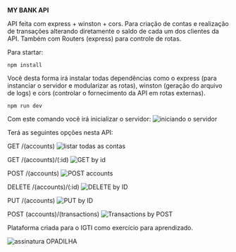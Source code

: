 **MY BANK API**

API feita com express + winston + cors. Para criação de contas e realização de transações alterando diretamente o saldo de cada um dos clientes da API. Também com Routers (express) para controle de rotas.

Para startar:

    npm install
Você desta forma irá instalar todas dependências como o express (para instanciar o servidor e modularizar as rotas), winston (geração do arquivo de logs) e cors (controlar o fornecimento da API em rotas externas).

    npm run dev
   Com este comando você irá inicializar o servidor:
![iniciando o servidor](https://i.ibb.co/G7ZtvBw/image.png)

Terá as seguintes opções nesta API:

GET /(accounts)
![listar todas as contas](https://i.ibb.co/y5rngq2/image.png)

GET /(accounts)/(:id)
![GET by id](https://i.ibb.co/C930vxZ/image.png)

POST /(accounts)
![POST accounts](https://i.ibb.co/1rFgCMV/image.png)

DELETE /(accounts)/(:id)
![DELETE by ID](https://i.ibb.co/LCCk3Dx/image.png)

PUT /(accounts)
![PUT by ID](https://i.ibb.co/yk7cw3v/image.png)

POST (accounts)/(transactions)
![Transactions by POST](https://i.ibb.co/9WRvGLC/image.png)

Plataforma criada para o IGTI como exercício para aprendizado.

![assinatura OPADILHA](https://i.ibb.co/6Y83fBR/image.png)
